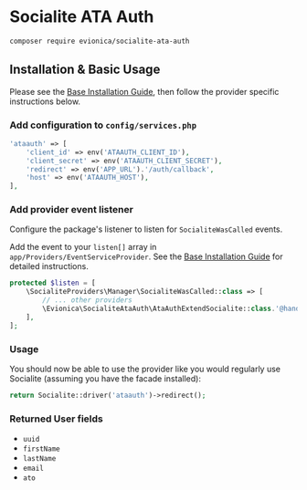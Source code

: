 # Socialite ATA Auth

```bash
composer require evionica/socialite-ata-auth
```

## Installation & Basic Usage

Please see the [Base Installation Guide](https://socialiteproviders.com/usage/), then follow the provider specific instructions below.

### Add configuration to `config/services.php`

```php
'ataauth' => [
    'client_id' => env('ATAAUTH_CLIENT_ID'),
    'client_secret' => env('ATAAUTH_CLIENT_SECRET'),
    'redirect' => env('APP_URL').'/auth/callback',
    'host' => env('ATAAUTH_HOST'),
],
```

### Add provider event listener

Configure the package's listener to listen for `SocialiteWasCalled` events.

Add the event to your `listen[]` array in `app/Providers/EventServiceProvider`. See the [Base Installation Guide](https://socialiteproviders.com/usage/) for detailed instructions.

```php
protected $listen = [
    \SocialiteProviders\Manager\SocialiteWasCalled::class => [
        // ... other providers
        \Evionica\SocialiteAtaAuth\AtaAuthExtendSocialite::class.'@handle',
    ],
];
```

### Usage

You should now be able to use the provider like you would regularly use Socialite (assuming you have the facade installed):

```php
return Socialite::driver('ataauth')->redirect();
```

### Returned User fields

- ``uuid``
- ``firstName``
- ``lastName``
- ``email``
- ``ato``
